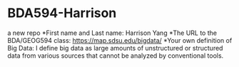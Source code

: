 # BDA594-Harrison
a new repo
*First name and Last name: Harrison Yang
*The URL to the BDA/GEOG594 class: https://map.sdsu.edu/bigdata/
*Your own definition of Big Data: I define big data as large amounts of unstructured or structured data from various sources that cannot be analyzed by conventional tools.
